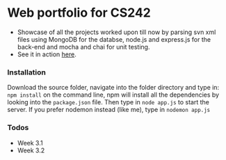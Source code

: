 # Web portfolio for CS242

- Showcase of all the projects worked upon till now by parsing svn xml files using MongoDB for the databse, node.js and express.js for the back-end and mocha and chai for unit testing. 
- See it in action [here](https://cs242webportfolio.herokuapp.com).

### Installation
Download the source folder, navigate into the folder directory and type in: ```npm install``` on the command line, npm will install all the dependencies by looking into the ```package.json``` file. Then type in ```node app.js``` to start the server.
If you prefer nodemon instead (like me), type in ```nodemon app.js```

### Todos

 - Week 3.1
 - Week 3.2

